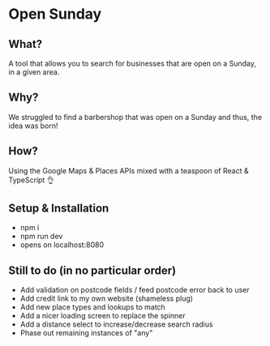 # Open Sunday

## What?

A tool that allows you to search for businesses that are open on a Sunday, in a given area.

## Why?

We struggled to find a barbershop that was open on a Sunday and thus, the idea was born!

## How?

Using the Google Maps & Places APIs mixed with a teaspoon of React & TypeScript 👌

## Setup & Installation

- npm i
- npm run dev
- opens on localhost:8080

## Still to do (in no particular order)

- Add validation on postcode fields / feed postcode error back to user
- Add credit link to my own website (shameless plug)
- Add new place types and lookups to match
- Add a nicer loading screen to replace the spinner
- Add a distance select to increase/decrease search radius
- Phase out remaining instances of "any"

